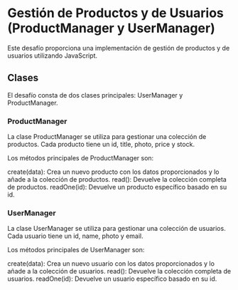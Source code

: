 # Gestión de Productos y de Usuarios (ProductManager y UserManager)
Este desafío proporciona una implementación de gestión de productos y de usuarios utilizando JavaScript.

## Clases
El desafío consta de dos clases principales: UserManager y ProductManager.

### ProductManager
La clase ProductManager se utiliza para gestionar una colección de productos. Cada producto tiene un id, title, photo, price y stock.

Los métodos principales de ProductManager son:

create(data): Crea un nuevo producto con los datos proporcionados y lo añade a la colección de productos.
read(): Devuelve la colección completa de productos.
readOne(id): Devuelve un producto específico basado en su id.

### UserManager
La clase UserManager se utiliza para gestionar una colección de usuarios. Cada usuario tiene un id, name, photo y email.

Los métodos principales de UserManager son:

create(data): Crea un nuevo usuario con los datos proporcionados y lo añade a la colección de usuarios.
read(): Devuelve la colección completa de usuarios.
readOne(id): Devuelve un usuario específico basado en su id.

